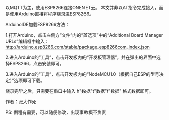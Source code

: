 以MQTT为主，使用ESP8266连接ONENET云。
本文并非以AT指令完成接入，而是使用Arduino直接将程序烧录进ESP8266。

ArduinoIDE加载ESP8266方法：

1.打开Arduino，点击左侧方“文件”内的“首选项”中的“Additional Board Manager URLs”编辑框中输入：
http://arduino.esp8266.com/stable/package_esp8266com_index.json

2.进入Arduino的“工具”，点击开发板内的“开发板管理器”，并在弹出的界面中选择ESP8266，点击安装即可。

3.进入Arduino的“工具”，点击开发板内的“NodeMCU1.0（根据自己ESP的型号决定）”选项即可下载。

烧录完毕之后，只需要在串口中输入 
h"数据"t"数据"f"数据"
格式数据即可。

作者：张大作死

PS:
例程有需要，可以随便修改，出现事故概不负责
